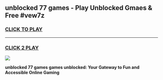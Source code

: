 
## unblocked 77 games - Play Unblocked Gmaes & Free #vew7z
<h3>
<a href="https://premium.freeplayer.one?title=unblocked_77_games&ref=01M">CLICK TO PLAY</a></h3>
<hr>

<h3>
<a href="https://premium.freeplayer.one?title=unblocked_77_games&ref=01M">CLICK 2 PLAY</a>
  
</h3>

<a href="https://premium.freeplayer.one?title=unblocked_77_games&ref=01M"><img src="https://clearcache.store/games.png"></a>


**unblocked 77 games games unblocked: Your Gateway to Fun and Accessible Online Gaming**
